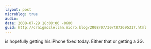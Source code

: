 ```yaml
---
layout: post
microblog: true
audio: 
date: 2008-07-29 18:00:00 -0600
guid: http://craigmcclellan.micro.blog/2008/07/30/t872695317.html
---
```

is hopefully getting his iPhone fixed today. Either that or getting a 3G.
